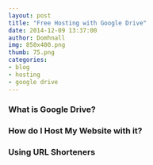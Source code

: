 ```yaml
---
layout: post
title: "Free Hosting with Google Drive"
date: 2014-12-09 13:37:00
author: Domhnall
img: 850x400.png
thumb: 75.png
categories:
- blog
- hosting
- google drive
---
```


### What is Google Drive?


### How do I Host My Website with it?

### Using URL Shorteners 
